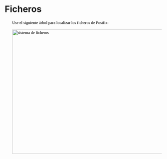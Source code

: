 # Ficheros
<style type="text/css"> <img width="869" vspace="0" hspace="0" height="400" border="0" src="../img/correo$@SLASH@$Ficheros.jpeg" alt="sistema de ficheros" title="sistema de ficheros" />&amp;lt;!-- @page { margin: 2cm } P { margin-bottom: 0.21cm } A:link { color: #0000ff } --&amp;gt; </style>
<ul>
  <p lang="es-ES" align="justify" class="western" style="margin-bottom: 0cm; font-style: normal; widows: 2; orphans: 2;"> <font size="2" color="#000000"><font color="#0000ff"><font color="#000000"><font face="Times New Roman, serif"><span style="text-decoration: none;"><span style="background: transparent none repeat scroll 0% 0%; -moz-background-clip: -moz-initial; -moz-background-origin: -moz-initial; -moz-background-inline-policy: -moz-initial;">Use el siguiente árbol para localizar los ficheros de Postfix:</span></span></font></font></font></font></p>
  <p lang="es-ES" align="justify" class="western" style="margin-bottom: 0cm; font-style: normal; widows: 2; orphans: 2;"><font size="2" color="#000000"><font color="#0000ff"><font color="#000000"><font face="Times New Roman, serif"><span style="text-decoration: none;"><span style="background: transparent none repeat scroll 0% 0%; -moz-background-clip: -moz-initial; -moz-background-origin: -moz-initial; -moz-background-inline-policy: -moz-initial;"><img width="869" vspace="0" hspace="0" height="400" border="0" src="../img/correo$@SLASH@$Ficheros.jpeg" alt="sistema de ficheros" title="sistema de ficheros" /></span></span></font></font></font></font></p>
</ul>
